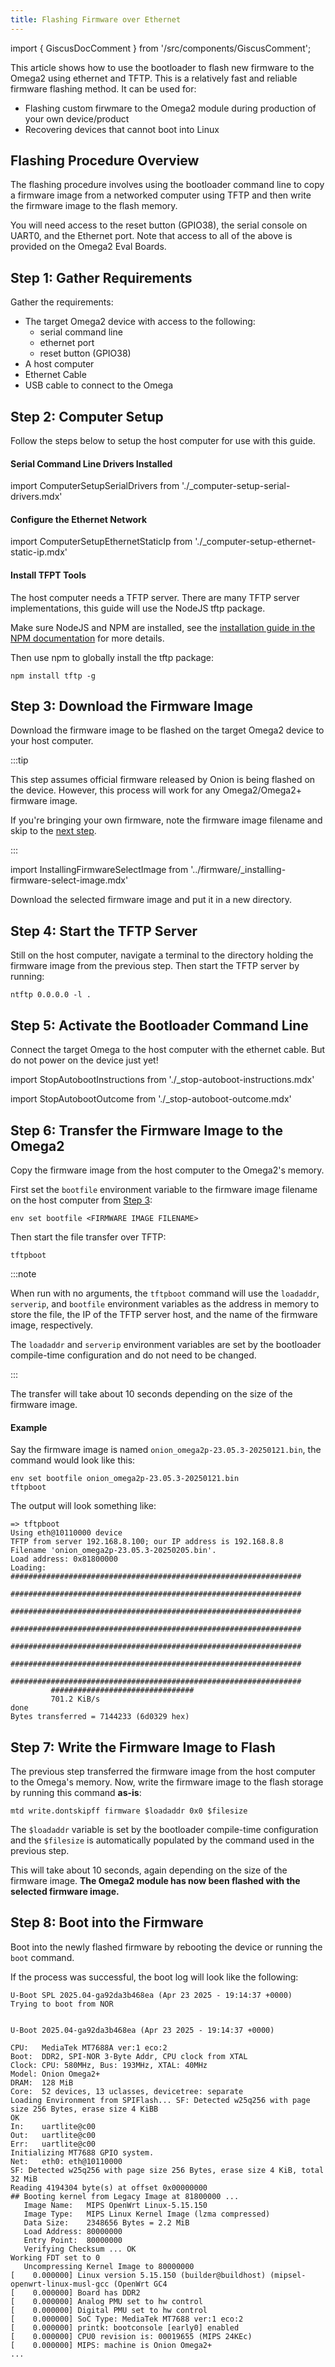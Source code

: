 ```yaml
---
title: Flashing Firmware over Ethernet
---
```


import { GiscusDocComment } from '/src/components/GiscusComment';

This article shows how to use the bootloader to flash new firmware to the Omega2 using ethernet and TFTP. This is a relatively fast and reliable firmware flashing method. It can be used for:
- Flashing custom firwmare to the Omega2 module during production of your own device/product
- Recovering devices that cannot boot into Linux

## Flashing Procedure Overview

The flashing procedure involves using the bootloader command line to copy a firmware image from a networked computer using TFTP and then write the firmware image to the flash memory.

You will need access to the reset button (GPIO38), the serial console on UART0, and the Ethernet port. Note that access to all of the above is provided on the Omega2 Eval Boards.

<!-- TODO: consider adding this guide is for connecting the omega directly to a computer, but it's also possible to connect the host computer and the target omega to an ethernet switch and accomplish the same thing, just need to know the ip address of the host computer -->

## Step 1: Gather Requirements

Gather the requirements:
- The target Omega2 device with access to the following:
    - serial command line
    - ethernet port
    - reset button (GPIO38)
- A host computer
- Ethernet Cable
- USB cable to connect to the Omega

## Step 2: Computer Setup

Follow the steps below to setup the host computer for use with this guide.

#### Serial Command Line Drivers Installed

import ComputerSetupSerialDrivers from './_computer-setup-serial-drivers.mdx'

<ComputerSetupSerialDrivers/>

#### Configure the Ethernet Network

import ComputerSetupEthernetStaticIp from './_computer-setup-ethernet-static-ip.mdx'

<ComputerSetupEthernetStaticIp/>

#### Install TFPT Tools

The host computer needs a TFTP server. There are many TFTP server implementations, this guide will use the NodeJS tftp package.

Make sure NodeJS and NPM are installed, see the [installation guide in the NPM documentation](https://docs.npmjs.com/downloading-and-installing-node-js-and-npm) for more details.

Then use npm to globally install the tftp package:

```
npm install tftp -g
```

## Step 3: Download the Firmware Image

Download the firmware image to be flashed on the target Omega2 device to your host computer.

:::tip

This step assumes official firmware released by Onion is being flashed on the device. However, this process will work for any Omega2/Omega2+ firmware image. 

If you're bringing your own firmware, note the firmware image filename and skip to the [next step](#step-4-start-the-tftp-server).

:::

import InstallingFirmwareSelectImage from '../firmware/_installing-firmware-select-image.mdx'

<InstallingFirmwareSelectImage/>

Download the selected firmware image and put it in a new directory.

## Step 4: Start the TFTP Server

Still on the host computer, navigate a terminal to the directory holding the firmware image from the previous step.
Then start the TFTP server by running:

```
ntftp 0.0.0.0 -l .
```

## Step 5: Activate the Bootloader Command Line

Connect the target Omega to the host computer with the ethernet cable. But do not power on the device just yet!

import StopAutobootInstructions from './_stop-autoboot-instructions.mdx'

<StopAutobootInstructions/>

import StopAutobootOutcome from './_stop-autoboot-outcome.mdx'

<StopAutobootOutcome/>


## Step 6: Transfer the Firmware Image to the Omega2

Copy the firmware image from the host computer to the Omega2's memory. 

First set the `bootfile` environment variable to the firmware image filename on the host computer from [Step 3](#step-3-download-the-firmware-image):

```
env set bootfile <FIRMWARE IMAGE FILENAME>
```

Then start the file transfer over TFTP:

```
tftpboot
```

:::note

When run with no arguments, the `tftpboot` command will use  the `loadaddr`, `serverip`, and `bootfile` environment variables as the address in memory to store the file, the IP of the TFTP server host, and the name of the firmware image, respectively. 

The `loadaddr` and `serverip` environment variables are set by the bootloader compile-time configuration and do not need to be changed.

:::

The transfer will take about 10 seconds depending on the size of the firmware image. 

#### Example

Say the firmware image is named `onion_omega2p-23.05.3-20250121.bin`, the command would look like this:

```
env set bootfile onion_omega2p-23.05.3-20250121.bin
tftpboot
```

The output will look something like:

```
=> tftpboot
Using eth@10110000 device
TFTP from server 192.168.8.100; our IP address is 192.168.8.8
Filename 'onion_omega2p-23.05.3-20250205.bin'.
Load address: 0x81800000
Loading: #################################################################
         #################################################################
         #################################################################
         #################################################################
         #################################################################
         #################################################################
         #################################################################
         ################################
         701.2 KiB/s
done
Bytes transferred = 7144233 (6d0329 hex)
```

## Step 7: Write the Firmware Image to Flash

The previous step transferred the firmware image from the host computer to the Omega's memory. Now, write the firmware image to the flash storage by running this command **as-is**: 

```
mtd write.dontskipff firmware $loadaddr 0x0 $filesize
```

The `$loadaddr` variable is set by the bootloader compile-time configuration and the `$filesize` is automatically populated by the command used in the previous step.

This will take about 10 seconds, again depending on the size of the firmware image. **The Omega2 module has now been flashed with the selected firmware image.**

## Step 8: Boot into the Firmware

Boot into the newly flashed firmware by rebooting the device or running the `boot` command.

If the process was successful, the boot log will look like the following:

<!-- TODO: update boot log with upstreamed bootloader version? -->

```
U-Boot SPL 2025.04-ga92da3b468ea (Apr 23 2025 - 19:14:37 +0000)
Trying to boot from NOR


U-Boot 2025.04-ga92da3b468ea (Apr 23 2025 - 19:14:37 +0000)

CPU:   MediaTek MT7688A ver:1 eco:2
Boot:  DDR2, SPI-NOR 3-Byte Addr, CPU clock from XTAL
Clock: CPU: 580MHz, Bus: 193MHz, XTAL: 40MHz
Model: Onion Omega2+
DRAM:  128 MiB
Core:  52 devices, 13 uclasses, devicetree: separate
Loading Environment from SPIFlash... SF: Detected w25q256 with page size 256 Bytes, erase size 4 KiBB
OK
In:    uartlite@c00
Out:   uartlite@c00
Err:   uartlite@c00
Initializing MT7688 GPIO system.
Net:   eth0: eth@10110000
SF: Detected w25q256 with page size 256 Bytes, erase size 4 KiB, total 32 MiB
Reading 4194304 byte(s) at offset 0x00000000
## Booting kernel from Legacy Image at 81800000 ...
   Image Name:   MIPS OpenWrt Linux-5.15.150
   Image Type:   MIPS Linux Kernel Image (lzma compressed)
   Data Size:    2348656 Bytes = 2.2 MiB
   Load Address: 80000000
   Entry Point:  80000000
   Verifying Checksum ... OK
Working FDT set to 0
   Uncompressing Kernel Image to 80000000
[    0.000000] Linux version 5.15.150 (builder@buildhost) (mipsel-openwrt-linux-musl-gcc (OpenWrt GC4
[    0.000000] Board has DDR2
[    0.000000] Analog PMU set to hw control
[    0.000000] Digital PMU set to hw control
[    0.000000] SoC Type: MediaTek MT7688 ver:1 eco:2
[    0.000000] printk: bootconsole [early0] enabled
[    0.000000] CPU0 revision is: 00019655 (MIPS 24KEc)
[    0.000000] MIPS: machine is Onion Omega2+
...
```

<!-- ## Troubleshooting

If the firmware does not boot, run through the procedure again, but this time run the following commands for step 7:

```
mtd erase firmware 
mtd write.dontskipff firmware $loadaddr 0x0 $filesize
```

Erase takes ~5 minutes.
This will take a few minutes but should resolve any firmware flashing issues. -->

<GiscusDocComment />
